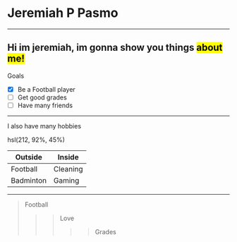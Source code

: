 # Jeremiah P Pasmo
---
Hi im jeremiah, im gonna show you things <mark>about me!</mark>
---
Goals
- [x] Be a Football player
- [ ] Get good grades
- [ ] Have many friends
---
I also have many hobbies

hsl(212, 92%, 45%)

|   Outside   |    Inside   |
| ----------- | ----------- |
| Football    | Cleaning    |
| Badminton   | Gaming      |

---

> Football
>>> Love
>>>>> Grades

